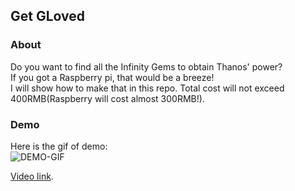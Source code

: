 ## Get GLoved

### About
Do you want to find all the Infinity Gems to obtain Thanos' power?  
If you got a Raspberry pi, that would be a breeze!  
I will show how to make that in this repo. Total cost will not exceed 400RMB(Raspberry will cost almost 300RMB!).

### Demo
Here is the gif of demo:  
![DEMO-GIF](https://github.com/cocoakang/get-gloved/blob/master/demo.gif)

[Video link]().